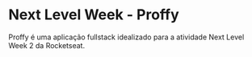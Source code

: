 # Next Level Week - Proffy

Proffy é uma aplicação fullstack idealizado para a atividade Next Level Week 2 da Rocketseat.

